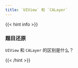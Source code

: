 ```yaml
---
title: `UIView` 和 `CALayer`
---
```


{{< hint info >}}

### 题目还原

`UIView` 和 `CALayer` 的区别是什么？

{{< /hint >}}